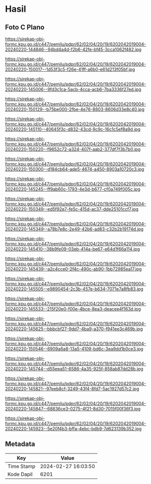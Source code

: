 # Hasil

## Foto C Plano

https://sirekap-obj-formc.kpu.go.id/c447/pemilu/pdpr/62/02/04/20/19/6202042019004-20240220-144846--94bd4a4d-f2b6-42fe-bf45-3cca1062f482.jpg

https://sirekap-obj-formc.kpu.go.id/c447/pemilu/pdpr/62/02/04/20/19/6202042019004-20240220-150017--1d53f3c5-f26e-41ff-a6b0-e61d213f05bf.jpg

https://sirekap-obj-formc.kpu.go.id/c447/pemilu/pdpr/62/02/04/20/19/6202042019004-20240220-145006--9fd3c1ca-5acb-4cca-acb6-7ba3336f27ed.jpg

https://sirekap-obj-formc.kpu.go.id/c447/pemilu/pdpr/62/02/04/20/19/6202042019004-20240220-150129--b75be000-2fbe-4e76-8803-8606d33e8c40.jpg

https://sirekap-obj-formc.kpu.go.id/c447/pemilu/pdpr/62/02/04/20/19/6202042019004-20240220-145110--40645f3c-d832-43cd-9c9c-16c1c5ef8a9d.jpg

https://sirekap-obj-formc.kpu.go.id/c447/pemilu/pdpr/62/02/04/20/19/6202042019004-20240220-150220--f9652c72-a324-407f-aab2-377df7f3b7b0.jpg

https://sirekap-obj-formc.kpu.go.id/c447/pemilu/pdpr/62/02/04/20/19/6202042019004-20240220-150300--d184cb64-ade5-4674-a450-8903a10720c3.jpg

https://sirekap-obj-formc.kpu.go.id/c447/pemilu/pdpr/62/02/04/20/19/6202042019004-20240220-145245--ff9ab60c-1793-4e3d-b677-cf0a749f005c.jpg

https://sirekap-obj-formc.kpu.go.id/c447/pemilu/pdpr/62/02/04/20/19/6202042019004-20240220-150349--ed5f92e7-fe5c-415d-ac37-dde25101ccf7.jpg

https://sirekap-obj-formc.kpu.go.id/c447/pemilu/pdpr/62/02/04/20/19/6202042019004-20240220-145349--a78b7e8c-2e49-42b6-ad83-c32b2b19174d.jpg

https://sirekap-obj-formc.kpu.go.id/c447/pemilu/pdpr/62/02/04/20/19/6202042019004-20240220-145410--38b9fe09-03eb-414a-be67-e64d1f66a114.jpg

https://sirekap-obj-formc.kpu.go.id/c447/pemilu/pdpr/62/02/04/20/19/6202042019004-20240220-145439--a2c4cce0-2f4c-490c-ab90-1bb72985ea17.jpg

https://sirekap-obj-formc.kpu.go.id/c447/pemilu/pdpr/62/02/04/20/19/6202042019004-20240220-145505--e9890454-2c3b-457e-b634-7071e7a8fb83.jpg

https://sirekap-obj-formc.kpu.go.id/c447/pemilu/pdpr/62/02/04/20/19/6202042019004-20240220-145533--215f20e0-f00e-4bce-8ea3-deacee4f163d.jpg

https://sirekap-obj-formc.kpu.go.id/c447/pemilu/pdpr/62/02/04/20/19/6202042019004-20240220-145625--bbbcbf27-9dd7-4ba9-a370-f941ee3c469b.jpg

https://sirekap-obj-formc.kpu.go.id/c447/pemilu/pdpr/62/02/04/20/19/6202042019004-20240220-150546--6909a6a8-13a5-4109-bd6c-3ea9dd1b0ce3.jpg

https://sirekap-obj-formc.kpu.go.id/c447/pemilu/pdpr/62/02/04/20/19/6202042019004-20240220-145744--d55eea51-6586-4a35-925f-858ab87dd28b.jpg

https://sirekap-obj-formc.kpu.go.id/c447/pemilu/pdpr/62/02/04/20/19/6202042019004-20240220-145821--97eeb8cf-3249-43f4-8fd7-5ac1927d57c2.jpg

https://sirekap-obj-formc.kpu.go.id/c447/pemilu/pdpr/62/02/04/20/19/6202042019004-20240220-145847--68836ce3-0275-4f21-8d30-7015f00f36f3.jpg

https://sirekap-obj-formc.kpu.go.id/c447/pemilu/pdpr/62/02/04/20/19/6202042019004-20240220-145923--5e20f4b3-bffa-4ebc-bdb9-7d623139b352.jpg


## Metadata

| Key        | Value               |
| ---------- | ------------------- |
| Time Stamp | 2024-02-27 16:03:50 |
| Kode Dapil | 6201                |



